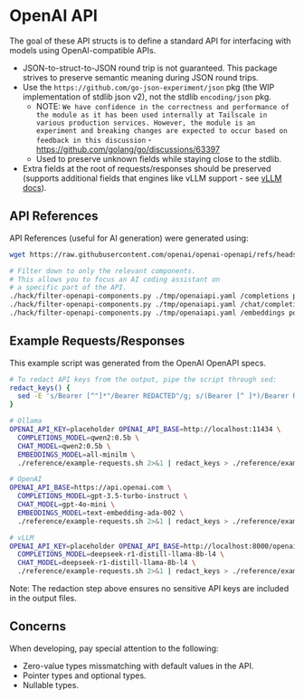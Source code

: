 # OpenAI API

The goal of these API structs is to define a standard API for interfacing with models using OpenAI-compatible APIs.

* JSON-to-struct-to-JSON round trip is not guaranteed. This package strives to preserve semantic meaning during JSON round trips.
* Use the `https://github.com/go-json-experiment/json` pkg (the WIP implementation of stdlib json v2), not the stdlib `encoding/json` pkg.
  * NOTE: `We have confidence in the correctness and performance of the module as it has been used internally at Tailscale in various production services. However, the module is an experiment and breaking changes are expected to occur based on feedback in this discussion` - https://github.com/golang/go/discussions/63397
  * Used to preserve unknown fields while staying close to the stdlib.
* Extra fields at the root of requests/responses should be preserved (supports additional fields that engines like vLLM support - see [vLLM docs](https://docs.vllm.ai/en/latest/serving/openai_compatible_server.html#extra-parameters)).

## API References

API References (useful for AI generation) were generated using:

```bash
wget https://raw.githubusercontent.com/openai/openai-openapi/refs/heads/master/openapi.yaml -O ./tmp/openaiapi.yaml

# Filter down to only the relevant components.
# This allows you to focus an AI coding assistant on
# a specific part of the API.
./hack/filter-openapi-components.py ./tmp/openaiapi.yaml /completions post -o ./api/openai/v1/reference/completions.openai.openapi.yaml
./hack/filter-openapi-components.py ./tmp/openaiapi.yaml /chat/completions post -o ./api/openai/v1/reference/chat_completions.openai.openapi.yaml
./hack/filter-openapi-components.py ./tmp/openaiapi.yaml /embeddings post -o ./api/openai/v1/reference/embeddings.openai.openapi.yaml
```

## Example Requests/Responses

This example script was generated from the OpenAI OpenAPI specs.

```bash
# To redact API keys from the output, pipe the script through sed:
redact_keys() {
  sed -E 's/Bearer [^"]*"/Bearer REDACTED"/g; s/(Bearer [^ ]*)/Bearer REDACTED/g'
}

# Ollama
OPENAI_API_KEY=placeholder OPENAI_API_BASE=http://localhost:11434 \
  COMPLETIONS_MODEL=qwen2:0.5b \
  CHAT_MODEL=qwen2:0.5b \
  EMBEDDINGS_MODEL=all-minilm \
  ./reference/example-requests.sh 2>&1 | redact_keys > ./reference/example-requests.ollama.output

# OpenAI
OPENAI_API_BASE=https://api.openai.com \
  COMPLETIONS_MODEL=gpt-3.5-turbo-instruct \
  CHAT_MODEL=gpt-4o-mini \
  EMBEDDINGS_MODEL=text-embedding-ada-002 \
  ./reference/example-requests.sh 2>&1 | redact_keys > ./reference/example-requests.openai.output

# vLLM
OPENAI_API_KEY=placeholder OPENAI_API_BASE=http://localhost:8000/openai \
  COMPLETIONS_MODEL=deepseek-r1-distill-llama-8b-l4 \
  CHAT_MODEL=deepseek-r1-distill-llama-8b-l4 \
  ./reference/example-requests.sh 2>&1 | redact_keys > ./reference/example-requests.vllm.output
```

Note: The redaction step above ensures no sensitive API keys are included in the output files.

## Concerns

When developing, pay special attention to the following:

- Zero-value types missmatching with default values in the API.
- Pointer types and optional types.
- Nullable types.

